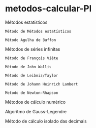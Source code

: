 # metodos-calcular-PI

Métodos estatísticos

	Método de Métodos estatísticos

	Método Agulha de Buffon

Métodos de séries infinitas

	Método de François Viète

	Método de John Wallis

	Método de Leibniz/Taylor

	Método de Johann Heinrich Lambert
	
	Metodo de Newton-Rhapson

Métodos de cálculo numérico

Algoritmo de Gauss-Legendre

Método de cálculo isolado das decimais
